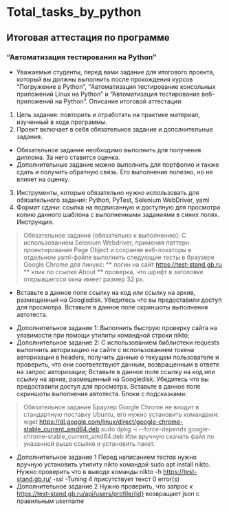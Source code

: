 # Total_tasks_by_python
## Итоговая аттестация по программе
### “Автоматизация тестирования на Python”
* Уважаемые студенты, перед вами задание для итогового проекта, который вы
должны выполнить после прохождения курсов “Погружение в Python”,
“Автоматизация тестирование консольных приложений Linux на Python” и
“Автоматизация тестирование веб-приложений на Python”.
Описание итоговой аттестации:
1) Цель задания: повторить и отработать на практике материал, изученный в ходе
программы.
2) Проект включает в себя обязательное задание и дополнительные задания.
- Обязательное задание необходимо выполнить для получения диплома.
За него ставится оценка.
- Дополнительные задание можно выполнить для портфолио и также
сдать и получить обратную связь. Его выполнение полезно, но не влияет
на оценку.
3) Инструменты, которые обязательно нужно использовать для обязательного
задания: Python, PyTest, Selenium WebDriver, yaml
4) Формат сдачи: ссылка на подписанную и доступную для просмотра копию
данного шаблона с выполненными заданиями в синих полях. Инструкция.
>Обязательное задание (обязательно к выполнению):
С использованием Selenium Webdriver, применяя паттерн проектирования Page Object
и сохраняя веб-локаторы в отдельном yaml-файле выполнить следующие тесты в
браузере Google Chrome для линукс:
** логин на сайт https://test-stand.gb.ru
** клик по ссылке About
** проверка, что шрифт в заголовке открывшегося окна имеет размер 32 px.

* Вставьте в данное поле ссылку на код или ссылку на архив, размещенный на
Googledisk. Убедитесь что вы предоставили доступ для просмотра.
Вставьте в данное поле скриншоты выполнения автотеста.
- Дополнительное задание 1:
Выполнить быструю проверку сайта на уязвимости при помощи утилиты командной
строки nikto;
- Дополнительное задание 2:
С использованием библиотеки requests выполнить авторизацию на сайте с
использованием токена авторизации в headers, получить данные о текущем
пользователе и проверить, что они соответствуют данным, возвращенным в ответе на
запрос авторизации;
Вставьте в данное поле ссылку на код или ссылку на архив, размещенный на
Googledisk. Убедитесь что вы предоставили доступ для просмотра.
Вставьте в данное поле скриншоты выполнения автотеста.
Блоки с подсказками:
>Обязательное задание
Браузер Google Chrome не входит в стандартную поставку Ubuntu, его нужно
установить командами:
wget
https://dl.google.com/linux/direct/google-chrome-stable_current_amd64.deb
sudo dpkg -i --force-depends google-chrome-stable_current_amd64.deb
Или вручную скачать файл по указанной выше ссылке и установить пакет.
>
- Дополнительное задание 1
Перед написанием тестов нужно вручную установить утилиту nikto командой sudo apt
install nikto.
Нужно проверить что в выводе команды
nikto -h https://test-stand.gb.ru/ -ssl -Tuning 4
присутствует текст
0 error(s)
- Дополнительное задание 2
Нужно проверить, что запрос к https://test-stand.gb.ru/api/users/profile/{id} возвращает
json с правильным username